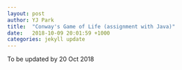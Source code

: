 ```yaml
---
layout: post
author: YJ Park
title:  "Conway's Game of Life (assignment with Java)"
date:   2018-10-09 20:01:59 +1000
categories: jekyll update
---
```

To be updated by 20 Oct 2018